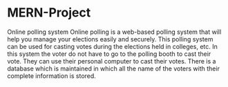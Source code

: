 # MERN-Project
Online polling system 
Online polling is a web-based polling system that will help you manage your elections easily and securely. This polling system can be used for casting votes during the elections held in colleges, etc. In this system the voter do not have to go to the polling booth to cast their vote. They can use their personal computer to cast their votes. There is a database which is maintained in which all the name of the voters with their complete information is stored. 
